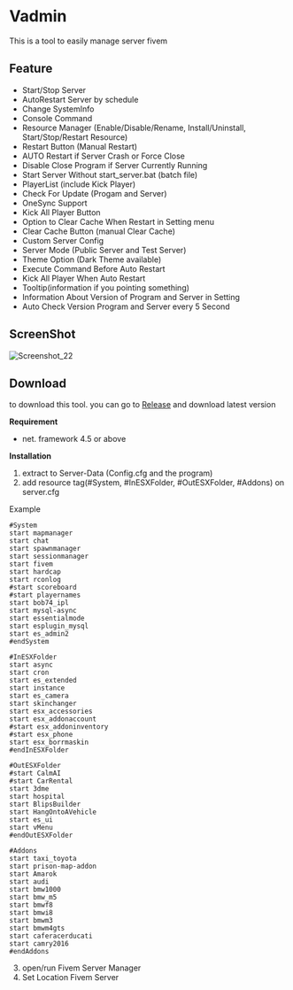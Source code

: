 # Vadmin
This is a tool to easily manage server fivem

## Feature
* Start/Stop Server
* AutoRestart Server by schedule
* Change SystemInfo
* Console Command
* Resource Manager (Enable/Disable/Rename, Install/Uninstall, Start/Stop/Restart Resource)
* Restart Button (Manual Restart)
* AUTO Restart if Server Crash or Force Close
* Disable Close Program if Server Currently Running
* Start Server Without start_server.bat (batch file)
* PlayerList (include Kick Player)
* Check For Update (Progam and Server)
* OneSync Support
* Kick All Player Button
* Option to Clear Cache When Restart in Setting menu
* Clear Cache Button (manual Clear Cache)
* Custom Server Config
* Server Mode (Public Server and Test Server)
* Theme Option (Dark Theme available)
* Execute Command Before Auto Restart
* Kick All Player When Auto Restart
* Tooltip(information if you pointing something)
* Information About Version of Program and Server in Setting
* Auto Check Version Program and Server every 5 Second
## ScreenShot
![Screenshot_22](https://user-images.githubusercontent.com/30838114/59372624-20f18c80-8d72-11e9-8884-4cbeeaea69e8.png)


## Download
to download this tool. you can go to [Release](https://github.com/Oky12/FivemServerManager/releases) and download latest version

**Requirement**
- net. framework 4.5 or above


**Installation**
1. extract to Server-Data (Config.cfg and the program)
2. add resource tag(#System,  #InESXFolder, #OutESXFolder, #Addons) on server.cfg

Example
```
#System
start mapmanager
start chat
start spawnmanager
start sessionmanager
start fivem
start hardcap
start rconlog
#start scoreboard
#start playernames
start bob74_ipl
start mysql-async
start essentialmode
start esplugin_mysql
start es_admin2
#endSystem

#InESXFolder
start async
start cron
start es_extended
start instance
start es_camera
start skinchanger
start esx_accessories
start esx_addonaccount
#start esx_addoninventory
#start esx_phone
start esx_borrmaskin
#endInESXFolder

#OutESXFolder
#start CalmAI
#start CarRental
start 3dme
start hospital
start BlipsBuilder
start HangOntoAVehicle
start es_ui
start vMenu
#endOutESXFolder

#Addons
start taxi_toyota
start prison-map-addon
start Amarok
start audi
start bmw1000
start bmw_m5
start bmwf8
start bmwi8
start bmwm3
start bmwm4gts
start caferacerducati
start camry2016
#endAddons
```
3. open/run Fivem Server Manager
4. Set Location Fivem Server
